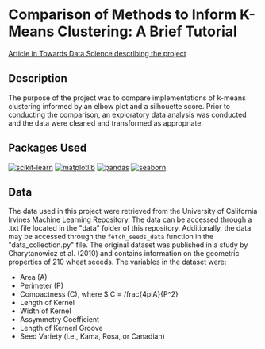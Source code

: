 # Comparison of Methods to Inform K-Means Clustering: A Brief Tutorial

[Article in Towards Data Science describing the project](https://medium.com/towards-data-science/comparison-of-methods-to-inform-k-means-clustering-a830cdc8db50)

## Description

The purpose of the project was to compare implementations of k-means clustering informed by an elbow plot and a silhouette score. Prior to conducting the comparison, an exploratory data analysis was conducted and the data were cleaned and transformed as appropriate. 

## Packages Used

[![scikit-learn](https://img.shields.io/badge/scikit_learn-1.4.1-orange.svg)](https://scikit-learn.org/stable/) [![matplotlib](https://img.shields.io/badge/matplotlib-3.3.4-blue.svg)](https://matplotlib.org/) [![pandas](https://img.shields.io/badge/pandas-1.2.1-darkblue.svg)](https://pandas.pydata.org/) [![seaborn](https://img.shields.io/badge/seaborn-0.11.1-lightblue.svg)](https://seaborn.pydata.org/)

## Data

The data used in this project were retrieved from the University of California Irvines Machine Learning Repository. The data can be accessed through a .txt file located in the "data" folder of this repository. Additionally, the data may be accessed through the `fetch_seeds_data` function in the "data_collection.py" file. The original dataset was published in a study by Charytanowicz et al. (2010) and contains information on the geometric properties of 210 wheat seeeds. The variables in the dataset were:
- Area (A)
- Perimeter (P)
- Compactness (C), where $ C = /frac{4piA}{P^2}
- Length of Kernel
- Width of Kernel
- Assymmetry Coefficient
- Length of Kernerl Groove
- Seed Variety (i.e., Kama, Rosa, or Canadian)
